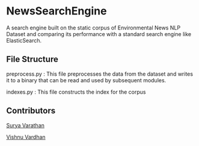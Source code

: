 # NewsSearchEngine
A search engine built on the static corpus of Environmental News NLP Dataset and comparing its performance with a standard search engine like ElasticSearch.

## File Structure
preprocess.py :  This file preprocesses the data from the dataset and writes it to a binary that can be read and used by subsequent modules. 

indexes.py : This file constructs the index for the corpus

## Contributors
[Surya Varathan](github.com/surya-varathan)

[Vishnu Vardhan](github.com/vardhan688)
